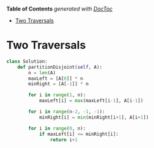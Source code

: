 <!-- START doctoc generated TOC please keep comment here to allow auto update -->
<!-- DON'T EDIT THIS SECTION, INSTEAD RE-RUN doctoc TO UPDATE -->
**Table of Contents**  *generated with [DocToc](https://github.com/thlorenz/doctoc)*

- [Two Traversals](#two-traversals)

<!-- END doctoc generated TOC please keep comment here to allow auto update -->

# Two Traversals

```python
class Solution:
    def partitionDisjoint(self, A):
        n = len(A)
        maxLeft = [A[0]] * n
        minRight = [A[-1]] * n

        for i in range(1, n):
            maxLeft[i] = max(maxLeft[i-1], A[i-1])

        for i in range(n-2, -1, -1):
            minRight[i] = min(minRight[i+1], A[i+1])

        for i in range(0, n):
            if maxLeft[i] <= minRight[i]:
                return i+1
```
